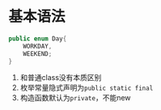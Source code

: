 # 基本语法
```java
public enum Day{
	WORKDAY,
	WEEKEND;
}
```
1. 和普通class没有本质区别
2. 枚举常量隐式声明为`public static final` 
3. 构造函数默认为`private`，不能new
